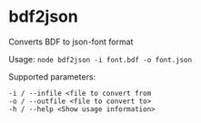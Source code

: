 # bdf2json
Converts BDF to json-font format

Usage: `node bdf2json -i font.bdf -o font.json`

Supported parameters:
```
-i / --infile <file to convert from
-o / --outfile <file to convert to>
-h / --help <Show usage information>
```

